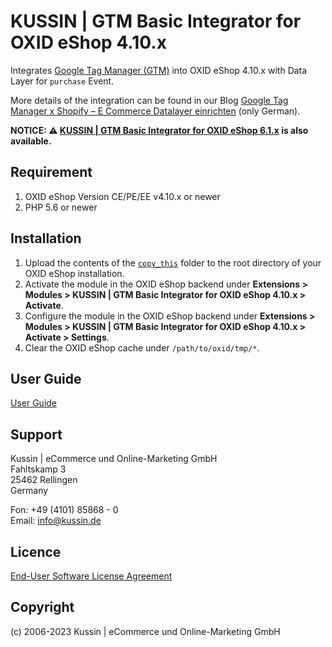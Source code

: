 # KUSSIN | GTM Basic Integrator for OXID eShop 4.10.x

Integrates [Google Tag Manager (GTM)](https://tagmanager.google.com/) into OXID eShop 4.10.x with Data Layer for `purchase` Event.

More details of the integration can be found in our Blog [Google Tag Manager x Shopify – E Commerce Datalayer einrichten](https://www.kussin.de/marketing/google-tag-manager-x-shopify-e-commerce-datalayer-einrichten/) (only German).

**NOTICE: :warning: [KUSSIN | GTM Basic Integrator for OXID eShop 6.1.x](https://github.com/kussin/Oxid6GtmBasicIntegratior) is also available.**

## Requirement

1. OXID eShop Version CE/PE/EE v4.10.x or newer
2. PHP 5.6 or newer

## Installation

1. Upload the contents of the [`copy_this`](copy_this) folder to the root directory of your OXID eShop installation.
2. Activate the module in the OXID eShop backend under **Extensions > Modules > KUSSIN | GTM Basic Integrator for OXID eShop 4.10.x > Activate**.
3. Configure the module in the OXID eShop backend under **Extensions > Modules > KUSSIN | GTM Basic Integrator for OXID eShop 4.10.x > Activate > Settings**.
4. Clear the OXID eShop cache under `/path/to/oxid/tmp/*`.

## User Guide

[User Guide](USER_GUIDE.md)

## Support

Kussin | eCommerce und Online-Marketing GmbH<br>
Fahltskamp 3<br>
25462 Rellingen<br>
Germany

Fon: +49 (4101) 85868 - 0<br>
Email: info@kussin.de

## Licence

[End-User Software License Agreement](LICENSE.md)

## Copyright

(c) 2006-2023 Kussin | eCommerce und Online-Marketing GmbH